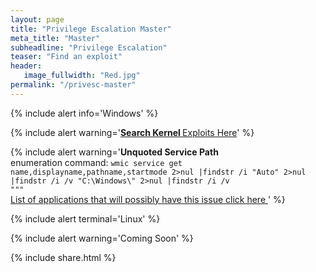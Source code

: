 ```yaml
---
layout: page
title: "Privilege Escalation Master"
meta_title: "Master"
subheadline: "Privilege Escalation"
teaser: "Find an exploit"
header:
   image_fullwidth: "Red.jpg"
permalink: "/privesc-master"
---
```


{% include alert info='Windows' %}	

{% include alert warning='<a href="https://hacking-resources.com/privesc-master/windows-kernel"><strong>Search Kernel </strong>Exploits Here</a>' %}

{% include alert warning='<strong>Unquoted Service Path</strong><br>enumeration command:
<code>wmic service get name,displayname,pathname,startmode 2>nul |findstr /i "Auto" 2>nul |findstr /i /v "C:\Windows\\" 2>nul |findstr /i /v """</code><br><a href="https://hacking-resources.com/privesc-master/windows-unquoted">List of applications that will possibly have this issue click here </a>' %}

{% include alert terminal='Linux' %}

{% include alert warning='Coming Soon' %}





	
{% include share.html %}	
	
	
